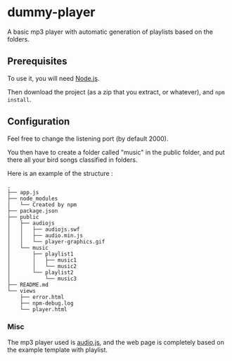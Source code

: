 # dummy-player
A basic mp3 player with automatic generation of playlists based on the folders.

## Prerequisites

To use it, you will need [Node.js](https://nodejs.org/download/).

Then download the project (as a zip that you extract, or whatever), and `npm install`.

## Configuration

Feel free to change the listening port (by default 2000). 

You then have to create a folder called "music" in the public folder, and put there all your bird songs classified in folders.

Here is an example of the structure :

```
.
├── app.js
├── node_modules
│   └── Created by npm
├── package.json
├── public
│   ├── audiojs
│   │   ├── audiojs.swf
│   │   ├── audio.min.js
│   │   └── player-graphics.gif
│   └── music
│       ├── playlist1
│       │   ├── music1
│       │   └── music2
│       └── playlist2
│           └── music3
├── README.md
└── views
    ├── error.html
    ├── npm-debug.log
    └── player.html
```
### Misc

The mp3 player used is [audio.js](http://kolber.github.io/audiojs/), and the web page is completely based on the example template with playlist.
